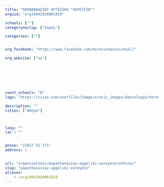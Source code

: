 ```yaml
---
title: "ΠΑΠΑΘΑΝΑΣΙΟΥ ΑΓΓΕΛΙΚΗ “ΧΟΡΕΥΕΙΝ”"
orguid: "org14042020001819"

schools: [""]
categorynoslug: ["Χορός"]

categories: [""]


org_facebook: "https://www.facebook.com/horevindanceschool/"

org_website: ["no"]







count_schools: "0"
logo: "https://sisxe.com/userfiles/Image/static_images/dancelogos/horevin_logo.jpg"

description: ""
cities: ["Αθήνα"]



long: ""
lat : ""


phone: "21027 51 771"
address: |
    

url: "organisations/papathanasioy-aggeliki-xoreyein/athina/"
slug: "papathanasioy-aggeliki-xoreyein"
aliases:
    - /org14042020001819
---
```



